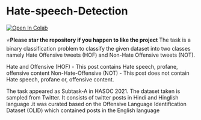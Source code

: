 # Hate-speech-Detection
[![Open In Colab](https://colab.research.google.com/assets/colab-badge.svg)](Project_Code.ipynb)

:star:**Please star the repository if you happen to like the project**
The task is a binary classification problem to 
classify the given dataset into two classes namely 
Hate Offensive tweets (HOF) and Non-Hate 
Offensive tweets (NOT).

Hate and Offensive (HOF) - This post contains 
Hate speech, profane, offensive content
Non-Hate-Offensive (NOT) - This post does not 
contain Hate speech, profane or, offensive 
content.

The task appeared as Subtask-A in HASOC 2021.
The dataset taken is sampled from Twitter. It 
consists of twitter posts in Hindi and Hinglish 
language .it was curated based on the Offensive 
Language Identification Dataset (OLID) which 
contained posts in the English language
